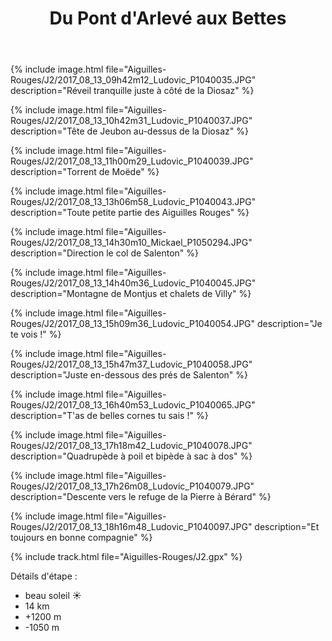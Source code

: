 ﻿---
title: "Du Pont d'Arlevé aux Bettes"
permalink: /Aiguilles-Rouges/J2/
sidebar:
  nav: "aiguilles_rouges"
enable_tracks: true
---

{% include image.html file="Aiguilles-Rouges/J2/2017_08_13_09h42m12_Ludovic_P1040035.JPG" description="Réveil tranquille juste à côté de la Diosaz" %}

{% include image.html file="Aiguilles-Rouges/J2/2017_08_13_10h42m31_Ludovic_P1040037.JPG" description="Tête de Jeubon au-dessus de la Diosaz" %}

{% include image.html file="Aiguilles-Rouges/J2/2017_08_13_11h00m29_Ludovic_P1040039.JPG" description="Torrent de Moëde" %}

{% include image.html file="Aiguilles-Rouges/J2/2017_08_13_13h06m58_Ludovic_P1040043.JPG" description="Toute petite partie des Aiguilles Rouges" %}

{% include image.html file="Aiguilles-Rouges/J2/2017_08_13_14h30m10_Mickael_P1050294.JPG" description="Direction le col de Salenton" %}

{% include image.html file="Aiguilles-Rouges/J2/2017_08_13_14h40m36_Ludovic_P1040045.JPG" description="Montagne de Montjus et chalets de Villy" %}

{% include image.html file="Aiguilles-Rouges/J2/2017_08_13_15h09m36_Ludovic_P1040054.JPG" description="Je te vois !" %}

{% include image.html file="Aiguilles-Rouges/J2/2017_08_13_15h47m37_Ludovic_P1040058.JPG" description="Juste en-dessous des prés de Salenton" %}

{% include image.html file="Aiguilles-Rouges/J2/2017_08_13_16h40m53_Ludovic_P1040065.JPG" description="T'as de belles cornes tu sais !" %}

{% include image.html file="Aiguilles-Rouges/J2/2017_08_13_17h18m42_Ludovic_P1040078.JPG" description="Quadrupède à poil et bipède à sac à dos" %}

{% include image.html file="Aiguilles-Rouges/J2/2017_08_13_17h26m08_Ludovic_P1040079.JPG" description="Descente vers le refuge de la Pierre à Bérard" %}

{% include image.html file="Aiguilles-Rouges/J2/2017_08_13_18h16m48_Ludovic_P1040097.JPG" description="Et toujours en bonne compagnie" %}

{% include track.html file="Aiguilles-Rouges/J2.gpx" %}

Détails d'étape :
* beau soleil :sunny:
* 14 km
* +1200 m
* -1050 m
